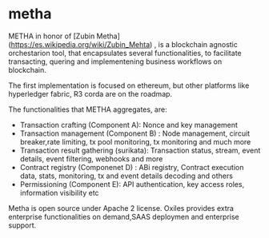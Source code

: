 # metha

METHA in honor of [Zubin Metha] (https://es.wikipedia.org/wiki/Zubin_Mehta) , is a blockchain agnostic orchestarion tool, that encapsulates several functionalities, to facilitate transacting, quering and implementening business workflows on blockchain.

The first implementation is focused on ethereum, but other platforms like hyperledger fabric, R3 corda are on the roadmap.

The functionalities that METHA aggregates, are:

- Transaction crafting (Component A): Nonce and key management
- Transaction management (Component B) : Node management, circuit breaker,rate limiting, tx pool monitoring, tx monitoring and much more
- Transaction result gathering (surikata): Transaction status, stream, event details, event filtering, webhooks and more
- Contract registry (Componenet D) : ABi registry, Contract execution data, stats, monitoring, tx and event details decoding and others
- Permissioning (Component E): API authentication, key access roles, information visibility etc


Metha is open source under Apache 2 license. Oxiles provides extra enterprise functionalities on demand,SAAS deploymen and enterprise support.

